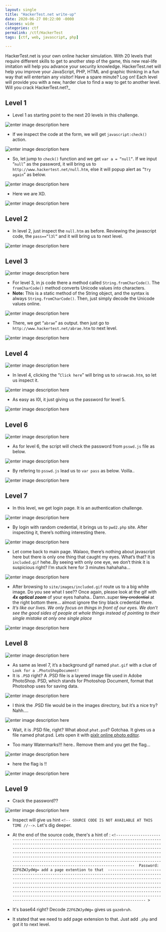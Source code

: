 ```yaml
---
layout: single
title: "HackerTest.net write-up"
date: 2020-06-27 00:22:00 -0000
classes: wide
categories: ctf
permalink: /ctf/HackerTest
tags: [ctf, web, javascript, php]

---
```


HackerTest.net is your own online hacker simulation. 
With 20 levels that require different skills to get to another step of the game, this new real-life imitation will help you advance your security knowledge.
HackerTest.net will help you improve your JavaScript, PHP, HTML and graphic thinking in a fun way that will entertain any visitor!
Have a spare minute? Log on! Each level will provide you with a new, harder clue to find a way to get to another level.
Will you crack HackerTest.net?_

## Level 1

- Level 1 as starting point to the next 20 levels in this challenge.

![enter image description here](https://raw.githubusercontent.com/faisalfs10x/faisalfs10x.github.io/master/asset/hackertest/1.png)


- If we inspect the code at the form, we will get `javascript:check()` action.

![enter image description here](https://raw.githubusercontent.com/faisalfs10x/faisalfs10x.github.io/master/asset/hackertest/2.png)


- So, let jump to `check()` function and we get `var a = “null”`. If we input “`null`” as the password, it will bring us to `http://www.hackertest.net/null.htm`, else it will popup alert as “`Try again`” as below.

![enter image description here](https://raw.githubusercontent.com/faisalfs10x/faisalfs10x.github.io/master/asset/hackertest/3.png)


- Here we are XD.

![enter image description here](https://raw.githubusercontent.com/faisalfs10x/faisalfs10x.github.io/master/asset/hackertest/4.png)


## Level 2

- In level 2, just inspect the `null.htm` as before. Reviewing the javascript code, the `pass==”l3l”` and it will bring us to next level.

![enter image description here](https://raw.githubusercontent.com/faisalfs10x/faisalfs10x.github.io/master/asset/hackertest/5.png)


## Level 3

![enter image description here](https://raw.githubusercontent.com/faisalfs10x/faisalfs10x.github.io/master/asset/hackertest/6.png)


- For level 3, in js code there a method called `String.fromCharCode()`. The `fromCharCode()` method converts Unicode values into characters.
- **Note:** This is a static method of the String object, and the syntax is always `String.fromCharCode()`. Then, just simply decode the Unicode values online.

![enter image description here](https://raw.githubusercontent.com/faisalfs10x/faisalfs10x.github.io/master/asset/hackertest/7.png)


- There, we get “`abrae`” as output. then just go to `http://www.hackertest.net/abrae.htm` to next level.

![enter image description here](https://raw.githubusercontent.com/faisalfs10x/faisalfs10x.github.io/master/asset/hackertest/8.png)


## Level 4

![enter image description here](https://raw.githubusercontent.com/faisalfs10x/faisalfs10x.github.io/master/asset/hackertest/9.png)


- In level 4, clicking the “`Click here`” will bring us to `sdrawcab.htm`, so let us inspect it.

![enter image description here](https://raw.githubusercontent.com/faisalfs10x/faisalfs10x.github.io/master/asset/hackertest/10.png)


- As easy as l0l, it just giving us the password for level 5.

![enter image description here](https://raw.githubusercontent.com/faisalfs10x/faisalfs10x.github.io/master/asset/hackertest/11.png)


## Level 6

![enter image description here](https://raw.githubusercontent.com/faisalfs10x/faisalfs10x.github.io/master/asset/hackertest/12.png)


- As for level 6, the script will check the password from `psswd.js` file as below.

![enter image description here](https://raw.githubusercontent.com/faisalfs10x/faisalfs10x.github.io/master/asset/hackertest/13.png)


- By refering to `psswd.js` lead us to `var pass` as below. Voilla..

![enter image description here](https://raw.githubusercontent.com/faisalfs10x/faisalfs10x.github.io/master/asset/hackertest/14.png)


## Level 7

- In this level, we get login page. It is an authentication challenge.

![enter image description here](https://raw.githubusercontent.com/faisalfs10x/faisalfs10x.github.io/master/asset/hackertest/15.png)


- By login with random credential, it brings us to `pwd2.php` site. After inspecting it, there’s nothing interesting there.

![enter image description here](https://raw.githubusercontent.com/faisalfs10x/faisalfs10x.github.io/master/asset/hackertest/16.png)


- Let come back to main page. Walaoo, there’s nothing about javascript here but there is only one thing that caught my eyes. What’s that? It is `included.gif` hehe..By seeing with only one eye, we don’t think it is suspicious right? I’m stuck here for 3 minutes hahahaha… 

![enter image description here](https://raw.githubusercontent.com/faisalfs10x/faisalfs10x.github.io/master/asset/hackertest/17.png)


- After browsing to `site/images/included.gif` route us to a big white image. Do you see what I see?? Once again, please look at the gif with ***4x optical zoom*** of your eyes hahaha.. Damn..super ~~tiny credential~~ at the right bottom there… almost ignore the tiny black credential there.
-  *It’s like our lives. We only focus on things in front of our eyes. We don’t see the good sides of people at whole things instead of pointing to their single mistake at only one single place*

![enter image description here](https://raw.githubusercontent.com/faisalfs10x/faisalfs10x.github.io/master/asset/hackertest/18.png)

## Level 8

![enter image description here](https://raw.githubusercontent.com/faisalfs10x/faisalfs10x.github.io/master/asset/hackertest/19.PNG)

- As same as level 7, it’s a background gif named `phat.gif` with a clue of `Look for a .PhotoShopDocument!`
- It is `.PSD` right? A .PSD file is a layered image file used in Adobe PhotoShop. PSD, which stands for Photoshop Document, format that Photoshop uses for saving data.

![enter image description here](https://raw.githubusercontent.com/faisalfs10x/faisalfs10x.github.io/master/asset/hackertest/20.PNG)

- I think the .PSD file would be in the images directory, but it’s a nice try? Nahh….

![enter image description here](https://raw.githubusercontent.com/faisalfs10x/faisalfs10x.github.io/master/asset/hackertest/21.PNG)

- Wait, it is .PSD file, right? What about `phat.psd`? Gotchaa. It gives us a file named phat.psd. Lets open it with [pixlr online photo editor]([https://pixlr.com/editor/](https://pixlr.com/editor/)).

- Too many Watermarks!!! here.. Remove them and you get the flag…

![enter image description here](https://raw.githubusercontent.com/faisalfs10x/faisalfs10x.github.io/master/asset/hackertest/22.PNG)

- here the flag is !!

![enter image description here](https://raw.githubusercontent.com/faisalfs10x/faisalfs10x.github.io/master/asset/hackertest/23.PNG)

## Level 9

- Crack the password??

![enter image description here](https://raw.githubusercontent.com/faisalfs10x/faisalfs10x.github.io/master/asset/hackertest/24.PNG)

- Inspect will give us hint `<!-- SOURCE CODE IS NOT AVAILABLE AT THIS TIME //-->`. Let's dig deeper.
- At the end of the source code, there's a hint of :
`<!---------------------------------------------------------------------------------------------------------------------------------------------------------------------------------------------------------------------------------------------------------------------------------------------------------------------------------------------------------------------------------------------------------------------------------------------------------------------------------------------  Password: Z2F6ZWJydWg= add a page extention to that  ------------------------------------------------------------------------------------------------------------------------------------------------------------------------------------------------------------------------------------------------------------------------------------------------------------------------------------------------------------------------------------------------------------------------------------------------------------------------------------------------------ >`

- It's base64 right? Decode `Z2F6ZWJydWg=` gives us `gazebruh`.
- It stated that we need to add page extension to that. Just add `.php` and got it to next level.
